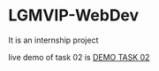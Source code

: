 # LGMVIP-WebDev
It is an internship project

live demo of task 02 is <a href="https://omjdeshmukh.github.io/task02/"> DEMO TASK 02 </a>
